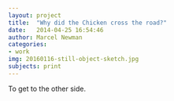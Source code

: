 ```yaml
---
layout: project
title:  "Why did the Chicken cross the road?"
date:   2014-04-25 16:54:46
author: Marcel Newman
categories:
- work
img: 20160116-still-object-sketch.jpg
subjects: print
---
```

To get to the other side.